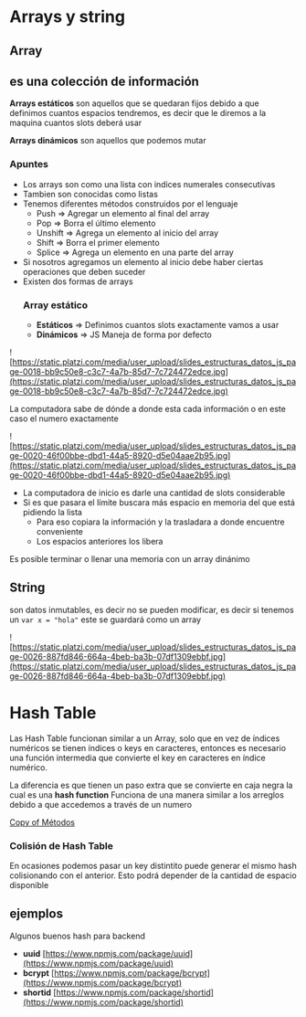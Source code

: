 # Arrays y string

## **Array**

## es una colección de información

**Arrays estáticos** son aquellos que se quedaran fijos debido a que definimos cuantos espacios tendremos, es decir que le diremos a la maquina cuantos slots deberá usar

**Arrays dinámicos** son aquellos que podemos mutar

### Apuntes

- Los arrays son como una lista con indices numerales consecutivas
- Tambien son conocidas como listas
- Tenemos diferentes métodos construidos por el lenguaje
    - Push ⇒ Agregar un elemento al final del array
    - Pop ⇒ Borra el último elemento
    - Unshift ⇒ Agrega un elemento al inicio del array
    - Shift ⇒ Borra el primer elemento
    - Splice ⇒ Agrega un elemento en una parte del array
- Si nosotros agregamos un elemento al inicio debe haber ciertas operaciones que deben suceder
- Existen dos formas de arrays<h3>Array estático</h3>
    - **Estáticos** ⇒ Definimos cuantos slots exactamente vamos a usar
    - **Dinámicos** ⇒ JS Maneja de forma por defecto

![https://static.platzi.com/media/user_upload/slides_estructuras_datos_js_page-0018-bb9c50e8-c3c7-4a7b-85d7-7c724472edce.jpg](https://static.platzi.com/media/user_upload/slides_estructuras_datos_js_page-0018-bb9c50e8-c3c7-4a7b-85d7-7c724472edce.jpg)

La computadora sabe de dónde a donde esta cada información o en este caso el numero exactamente

![https://static.platzi.com/media/user_upload/slides_estructuras_datos_js_page-0020-46f00bbe-dbd1-44a5-8920-d5e04aae2b95.jpg](https://static.platzi.com/media/user_upload/slides_estructuras_datos_js_page-0020-46f00bbe-dbd1-44a5-8920-d5e04aae2b95.jpg)

- La computadora de inicio es darle una cantidad de slots considerable
- Si es que pasara el límite buscara más espacio en memoria del que está pidiendo la lista
    - Para eso copiara la información y la trasladara a donde encuentre conveniente
    - Los espacios anteriores los libera

Es posible terminar o llenar una memoria con un array dinánimo

## String

son datos inmutables, es decir no se pueden modificar, es decir si tenemos un `var x = "hola"` este se guardará como un array

![https://static.platzi.com/media/user_upload/slides_estructuras_datos_js_page-0026-887fd846-664a-4beb-ba3b-07df1309ebbf.jpg](https://static.platzi.com/media/user_upload/slides_estructuras_datos_js_page-0026-887fd846-664a-4beb-ba3b-07df1309ebbf.jpg)

# Hash Table

Las Hash Table funcionan similar a un Array, solo que en vez de índices numéricos se tienen índices o keys en caracteres, entonces es necesario una función intermedia que convierte el key en caracteres en índice numérico.

La diferencia es que tienen un paso extra que se convierte en caja negra la cual es una **hash function** Funciona de una manera similar a los arreglos debido a que accedemos a través de un numero

[Copy of Métodos](https://www.notion.so/3962bc2d237c43db95fcb11d56b7084d)

### Colisión de Hash Table

En ocasiones podemos pasar un key distintito puede generar el mismo hash colisionando con el anterior. Esto podrá depender de la cantidad de espacio disponible

## ejemplos

Algunos buenos hash para backend

- **uuid** [https://www.npmjs.com/package/uuid](https://www.npmjs.com/package/uuid)
- **bcrypt** [https://www.npmjs.com/package/bcrypt](https://www.npmjs.com/package/bcrypt)
- **shortid** [https://www.npmjs.com/package/shortid](https://www.npmjs.com/package/shortid)